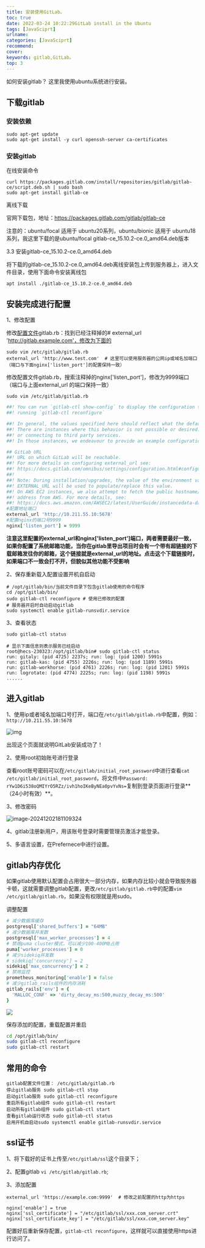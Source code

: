 ```yaml
---
title: 安装使用GitLab。
toc: true
date: 2022-03-24 10:22:29GitLab install in the Ubuntu
tags: [JavaSciprt]
urlname:
categories: [JavaSciprt]
recommend:
cover:
keywords: gitlab,GitLab。
top: 3
---
```


如何安装gitlab？
这里我使用ubuntu系统进行安装。

<!-- more -->

## 下载gitlab

### 安装依赖

```shell
sudo apt-get update
sudo apt-get install -y curl openssh-server ca-certificates
```

### 安装gitlab

在线安装命令

```shell
curl https://packages.gitlab.com/install/repositories/gitlab/gitlab-ce/script.deb.sh | sudo bash
sudo apt-get install gitlab-ce
```

离线下载

官网下载包，地址：https://packages.gitlab.com/gitlab/gitlab-ce

注意的：ubuntu/focal 适用于 ubuntu20系列，ubuntu/bionic 适用于 ubuntu18 系列，我这里下载的是ubuntu/focal  gitlab-ce_15.10.2-ce.0_amd64.deb版本

3.3 安装gitlab-ce_15.10.2-ce.0_amd64.deb

将下载的gitlab-ce_15.10.2-ce.0_amd64.deb离线安装包上传到服务器上，进入文件目录，使用下面命令安装离线包
```shell
apt install ./gitlab-ce_15.10.2-ce.0_amd64.deb
```

## **安装完成进行配置** 

1、修改配置

修改[配置文件](https://so.csdn.net/so/search?q=配置文件&spm=1001.2101.3001.7020)gitlab.rb：找到已经注释掉的# external_url 'http://gitlab.example.com'，修改为下面的

```shell
sudo vim /etc/gitlab/gitlab.rb
external_url 'http://www.test.com'  # 这里可以使用服务器的公网ip或域名加端口（端口与下面nginx['listen_port']的配置保持一致）
```

修改配置文件gitlab.rb，搜索注释掉的nginx['listen_port']，修改为9999端口（端口与上面external_url 的端口保持一致）

```shell
sudo vim /etc/gitlab/gitlab.rb
```

```rb
##! You can run `gitlab-ctl show-config` to display the configuration that will be generated by
##! running `gitlab-ctl reconfigure`

##! In general, the values specified here should reflect what the default value of the attribute will be.
##! There are instances where this behavior is not possible or desired. For example, when providing passwords,
##! or connecting to third party services.
##! In those instances, we endeavour to provide an example configuration.

## GitLab URL
##! URL on which GitLab will be reachable.
##! For more details on configuring external_url see:
##! https://docs.gitlab.com/omnibus/settings/configuration.html#configuring-the-external-url-for-gitlab
##!
##! Note: During installation/upgrades, the value of the environment variable
##! EXTERNAL_URL will be used to populate/replace this value.
##! On AWS EC2 instances, we also attempt to fetch the public hostname/IP
##! address from AWS. For more details, see:
##! https://docs.aws.amazon.com/AWSEC2/latest/UserGuide/instancedata-data-retrieval.html
#配置地址端口
external_url 'http://10.211.55.10:5678'
#配置nginx的端口号9999
nginx['listen_port'] = 9999
```

**注意这里配置的external_url和nginx['listen_port']端口，两者需要最好一致，如果你配置了系统邮箱功能，当你在gitlab里导出项目时会有一个带有超链接的下载邮箱发往你的邮箱，这个链接就是external_url的地址。点击这个下载链接时，如果端口不一致会打不开，但貌似其他功能不受影响**

2、保存重新载入配置设置开机自启动

```shell
# /opt/gitlab/bin/当前文件目录下包含gitlab使用的命令程序
cd /opt/gitlab/bin/ 
sudo gitlab-ctl reconfigure # 使用已修改的配置
# 服务器开启时自动启动gitlab
sudo systemctl enable gitlab-runsvdir.service
```

3、查看状态

```shell
sudo gitlab-ctl status

# 显示下面信息则表示服务已经启动
root@hecs-230323:/opt/gitlab/bin# sudo gitlab-ctl status
run: gitaly: (pid 4725) 2237s; run: log: (pid 1200) 5991s
run: gitlab-kas: (pid 4755) 2226s; run: log: (pid 1189) 5991s
run: gitlab-workhorse: (pid 4761) 2226s; run: log: (pid 1201) 5991s
run: logrotate: (pid 4774) 2225s; run: log: (pid 1198) 5991s
......
```

## 进入gitlab

1、使用ip或者域名加端口号打开，端口在`/etc/gitlab/gitlab.rb`中配置，例如：`http://10.211.55.10:5678`

![img](/images/gitlab-login.png)

出现这个页面就说明GitLab安装成功了！

2、使用root初始账号进行登录

查看root账号密码可以在`/etc/gitlab/initial_root_password`中进行查看`cat /etc/gitlab/initial_root_password`，将文件中`Password: rYw1D6i538oQMIYrO5RZz/ivh1hoIKeByNEa0pvYvNs=`复制到登录页面进行登录**（24小时有效）**。

3、修改密码

![image-20241202181109324](/images/update-account.png)

4、gitlab注册新用户，用该账号登录时需要管理员激活才能登录。

5、多语言设置，在Prefernece中进行设置。

## gitlab内存优化

如果gitlab使用默认配置会占用很大一部分内存，如果内存比较小就会导致服务器卡顿，这就需要调整gitlab配置，更改`/etc/gitlab/gitlab.rb`中的配置`vim /etc/gitlab/gitlab.rb`，如果没有权限就是用sudo。

调整配置

```rb
# 减少数据库缓存
postgresql['shared_buffers'] = "64MB"
# 减少数据库并发数
postgresql['max_worker_processes'] = 4
# 禁用puma cluster模式，可以减少100-400MB占用
puma['worker_processes'] = 0
# 减少sidekiq并发数
# sidekiq['concurrency'] = 2
sidekiq['max_concurrency'] = 2
# 禁用监控
prometheus_monitoring['enable'] = false
# 减少gitlab_rails组件的内存消耗
gitlab_rails['env'] = {
  'MALLOC_CONF' => 'dirty_decay_ms:500,muzzy_decay_ms:500'
}
```

![](/images/gitlab-config.png)

保存添加的配置，重载配置并重启

```sh
cd /opt/gitlab/bin/
sudo gitlab-ctl reconfigure
sudo gitlab-ctl restart
```

## 常用的命令

```
gitlab配置文件位置： /etc/gitlab/gitlab.rb
停止gitlab服务 sudo gitlab-ctl stop ​
启动gitlab服务 sudo gitlab-ctl reconfigure ​
重启所有gitlab组件 sudo gitlab-ctl restart ​
启动所有gitlab组件 sudo gitlab-ctl start
查看gitlab运行状态 sudo gitlab-ctl status
启用开机自启动sudo systemctl enable gitlab-runsvdir.service
```

## ssl证书

1、将下载好的证书上传至`/etc/gitlab/ssl`这个目录下；

2、配置gitlab `vi /etc/gitlab/gitlab.rb`;

3、添加配置

```
external_url 'https://example.com:9999'  # 修改之前配置的http为https

nginx['enable'] = true
nginx['ssl_certificate'] = "/etc/gitlab/ssl/xxx.com_server.crt"
nginx['ssl_certificate_key'] = "/etc/gitlab/ssl/xxx.com_server.key"
```

配置好后重新保存配置，`gitlab-ctl reconfigure`，这样就可以直接使用https进行访问了。
